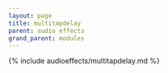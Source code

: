 ```yaml
---
layout: page
title: multitapdelay
parent: audio effects
grand_parent: modules
---
```


{% include audioeffects/multitapdelay.md %}
